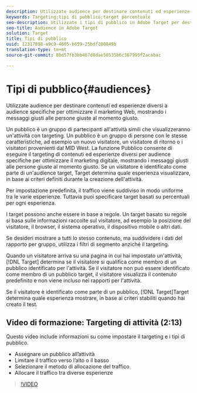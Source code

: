 ```yaml
---
description: Utilizzate audience per destinare contenuti ed esperienze diversi a audience specifiche per ottimizzare il marketing Web, mostrando i messaggi giusti alle persone giuste al momento giusto.
keywords: Targeting;tipi di pubblico;target percentuale
seo-description: Utilizzate i tipi di pubblico in Adobe Target per destinare contenuti ed esperienze diversi a audience specifiche per ottimizzare il marketing Web, mostrando i messaggi giusti alle persone giuste al momento giusto.
seo-title: Audience in Adobe Target
solution: Target
title: Tipi di pubblico
uuid: 12317898-e9c9-4605-b659-25bdf200849b
translation-type: tm+mt
source-git-commit: 8bd57fb3bb467d8dae50535b6c367995f2acabac

---
```



# Tipi di pubblico{#audiences}

Utilizzate audience per destinare contenuti ed esperienze diversi a audience specifiche per ottimizzare il marketing Web, mostrando i messaggi giusti alle persone giuste al momento giusto.

Un pubblico è un gruppo di partecipanti all'attività simili che visualizzeranno un'attività con targeting. Un pubblico è un gruppo di persone con le stesse caratteristiche, ad esempio un nuovo visitatore, un visitatore di ritorno o i visitatori provenienti dal MID West. La funzione Pubblico consente di eseguire il targeting di contenuti ed esperienze diversi per audience specifiche per ottimizzare il marketing digitale, mostrando i messaggi giusti alle persone giuste al momento giusto. Se un visitatore è identificato come parte di un'audience target, Target determina quale esperienza visualizzare, in base ai criteri definiti durante la creazione dell'attività.

Per impostazione predefinita, il traffico viene suddiviso in modo uniforme tra le varie esperienze. Tuttavia puoi specificare target basati su percentuali per ogni esperienza.

I target possono anche essere in base a regole. Un target basato su regole si basa sulle informazioni raccolte sul visitatore, ad esempio la posizione del visitatore, il browser, il sistema operativo, il dispositivo mobile o altri dati.

Se desideri mostrare a tutti lo stesso contenuto, ma suddividere i dati del rapporto per gruppo, utilizza i filtri di segmento anziché il targeting.

Quando un visitatore arriva su una pagina in cui hai impostato un'attività, [!DNL Target] determina se il visitatore si qualifica come membro di un pubblico identificato per l'attività. Se il visitatore non può essere identificato come membro di un pubblico target, il visitatore visualizza il contenuto predefinito e non viene incluso nei rapporti per l'attività.

Se il visitatore è identificato come parte di un pubblico, [!DNL Target]Target determina quale esperienza mostrare, in base ai criteri stabiliti quando hai creato il test.

## Video di formazione: Targeting di attività (2:13)

Questo video include informazioni su come impostare il targeting e i tipi di pubblico.

* Assegnare un pubblico all’attività
* Limitare il traffico verso l’alto o il basso
* Selezionare il metodo di allocazione del traffico
* Allocare il traffico tra diverse esperienze

>[!VIDEO](https://video.tv.adobe.com/v/17385?captions=ita)
